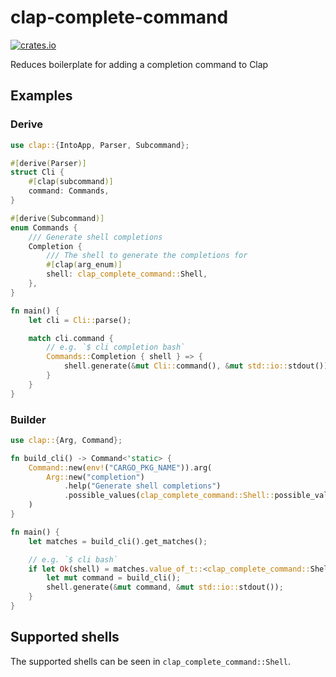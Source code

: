 # clap-complete-command

[![crates.io](https://img.shields.io/crates/v/clap_complete_command)](https://crates.io/crates/clap_complete_command)

Reduces boilerplate for adding a completion command to Clap

## Examples

### Derive

```rust
use clap::{IntoApp, Parser, Subcommand};

#[derive(Parser)]
struct Cli {
    #[clap(subcommand)]
    command: Commands,
}

#[derive(Subcommand)]
enum Commands {
    /// Generate shell completions
    Completion {
        /// The shell to generate the completions for
        #[clap(arg_enum)]
        shell: clap_complete_command::Shell,
    },
}

fn main() {
    let cli = Cli::parse();

    match cli.command {
        // e.g. `$ cli completion bash`
        Commands::Completion { shell } => {
            shell.generate(&mut Cli::command(), &mut std::io::stdout());
        }
    }
}
```

### Builder

```rs
use clap::{Arg, Command};

fn build_cli() -> Command<'static> {
    Command::new(env!("CARGO_PKG_NAME")).arg(
        Arg::new("completion")
            .help("Generate shell completions")
            .possible_values(clap_complete_command::Shell::possible_values()),
    )
}

fn main() {
    let matches = build_cli().get_matches();

    // e.g. `$ cli bash`
    if let Ok(shell) = matches.value_of_t::<clap_complete_command::Shell>("completion") {
        let mut command = build_cli();
        shell.generate(&mut command, &mut std::io::stdout());
    }
}
```

## Supported shells

The supported shells can be seen in `clap_complete_command::Shell`.
